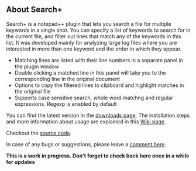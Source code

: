## About Search+ ##

Search+ is a notepad++ plugin that lets you search a file for multiple keywords in a single shot. You can specify a list of keywords to search for in the current file, and filter out lines that match any of the keywords in this list. It was developed mainly for analyzing large log files where you are interested in more than one keyword and the order in which they appear.

  * Matching lines are listed with their line numbers in a separate panel in the plugin window
  * Double clicking a matched line in this panel will take you to the corresponding line in the original document
  * Options to copy the filtered lines to clipboard and highlight matches in the original file
  * Supports case sensitive search, whole word matchng and regular expressions. Regexp is enabled by default

You can find the latest version in the <a href='http://code.google.com/p/searchplus/downloads/list'>downloads page</a>. The installation steps and more information about usage are explained in this <a href='http://code.google.com/p/searchplus/wiki/Installation'>Wiki page</a>.

Checkout the <a href='http://code.google.com/p/searchplus/source/checkout'>source code</a>.

In case of any bugs or suggestions, please leave a <a href='http://amarghosh.blogspot.com/2012/08/searchplus.html'>comment here</a>.

**This is a work in progress. Don't forget to check back here once in a while for updates**